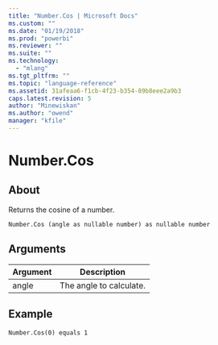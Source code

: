```yaml
---
title: "Number.Cos | Microsoft Docs"
ms.custom: ""
ms.date: "01/19/2018"
ms.prod: "powerbi"
ms.reviewer: ""
ms.suite: ""
ms.technology: 
  - "mlang"
ms.tgt_pltfrm: ""
ms.topic: "language-reference"
ms.assetid: 31afeaa6-f1cb-4f23-b354-89b8eee2a9b3
caps.latest.revision: 5
author: "Minewiskan"
ms.author: "owend"
manager: "kfile"
---
```

# Number.Cos

  
## About  
Returns the cosine of a number.  
  
```  
Number.Cos (angle as nullable number) as nullable number  
```  
  
## Arguments  
  
|Argument|Description|  
|------------|---------------|  
|angle|The angle to calculate.|  
  
## Example  
  
```  
Number.Cos(0) equals 1  
```  
